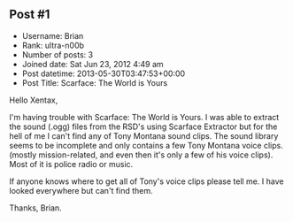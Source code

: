 ## Post #1
- Username: Brian
- Rank: ultra-n00b
- Number of posts: 3
- Joined date: Sat Jun 23, 2012 4:49 am
- Post datetime: 2013-05-30T03:47:53+00:00
- Post Title: Scarface: The World is Yours

Hello Xentax, 

I'm having trouble with Scarface: The World is Yours. I was able to extract the sound (.ogg) files from the RSD's using Scarface Extractor but for the hell of me I can't find any of Tony Montana sound clips. The sound library seems to be incomplete and only contains a few Tony Montana voice clips. (mostly mission-related, and even then it's only a few of his voice clips).   Most of it is police radio or music. 

If anyone knows where to get all of Tony's voice clips please tell me. I have looked everywhere but can't find them.   

Thanks,
Brian.
